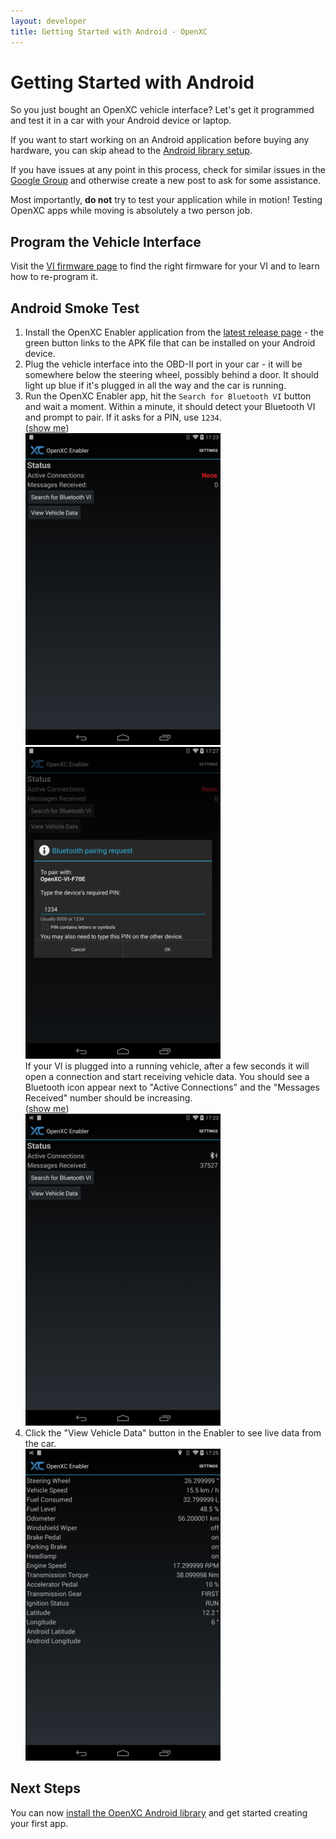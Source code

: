 ```yaml
---
layout: developer
title: Getting Started with Android - OpenXC
---
```


<div class="page-header">
    <h1>Getting Started with Android</h1>
</div>

So you just bought an OpenXC vehicle interface? Let's get it programmed and
test it in a car with your Android device or laptop.

If you want to start working on an Android application before buying any
hardware, you can skip ahead to the [Android library
setup](/android/library-installation.html).

If you have issues at any point in this process, check for similar issues in the
[Google Group](http://groups.google.com/group/openxc) and otherwise create a new
post to ask for some assistance.

<div class="alert alert-danger">
Most importantly, <strong>do not</strong> try to test your application while in
motion! Testing OpenXC apps while moving is absolutely a two person job.
</div>

## Program the Vehicle Interface

Visit the [VI firmware page](/vehicle-interface/firmware.html) to find the
right firmware for your VI and to learn how to re-program it.

## Android Smoke Test

<ol>
<li>Install the OpenXC Enabler application from the
<a href="https://github.com/openxc/openxc-android/releases">latest release page</a> - the
green button links to the APK file that can be installed on your Android device.
</li>

<li>Plug the vehicle interface into the OBD-II port in your car - it will be
somewhere below the steering wheel, possibly behind a door. It should light up
blue if it's plugged in all the way and the car is running.</li>

<li>Run the OpenXC Enabler app, hit the <code>Search for Bluetooth VI</code>
button and wait a moment. Within a minute, it should detect your Bluetooth VI
and prompt to pair. If it asks for a PIN, use <code>1234</code>.
<br/>
(<a class="extra-screenshots-controls" href="#extra-inactive-enabler-screenshots">show me</a>)

<div class="extra-screenshots" id="extra-inactive-enabler-screenshots">
<img title="OpenXC Enabler App" src="/images/test-screenshots/enabler-disconnected.png"/>
<img title="OpenXC Enabler App" src="/images/test-screenshots/enabler-pairing.png"/>
</div>

</li

<li>If your VI is plugged into a running vehicle, after a few seconds it will
open a connection and start receiving vehicle data. You should see a Bluetooth
icon appear next to "Active Connections" and the "Messages Received" number
should be increasing.
<br/>
(<a class="extra-screenshots-controls" href="#extra-active-enabler-screenshots">show me</a>)

<div class="extra-screenshots" id="extra-active-enabler-screenshots">
<img title="OpenXC Enabler App" src="/images/test-screenshots/enabler-connected.png"/>
</div>
</li>

<li>Click the "View Vehicle Data" button in the Enabler to see live data from
the car.
<br/>
<img title="OpenXC Enabler App" src="/images/test-screenshots/dashboard.png"/>
</li>
</ol>

<div class="page-header">
<h2>Next Steps</h2>
</div>

You can now [install the OpenXC Android
library](/android/library-installation.html) and get started creating
your first app.
